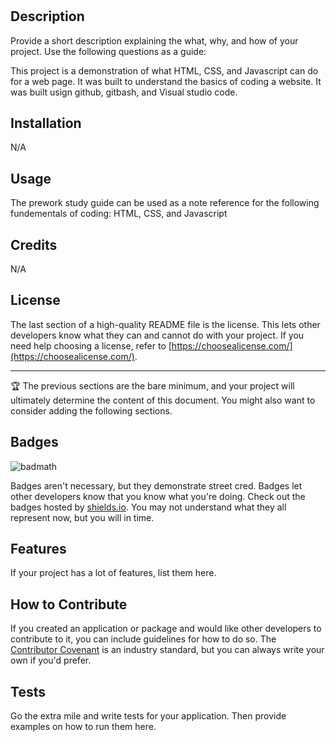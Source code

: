 # <Prework-Study-Guide>

## Description

Provide a short description explaining the what, why, and how of your project. Use the following questions as a guide:

This project is a demonstration of what HTML, CSS, and Javascript can do for a web page. It was built to understand the basics of coding a website. It was built usign github, gitbash, and Visual studio code. 

## Installation
N/A

## Usage

The prework study guide can be used as a note reference for the following fundementals of coding: HTML, CSS, and Javascript 

## Credits

N/A
## License

The last section of a high-quality README file is the license. This lets other developers know what they can and cannot do with your project. If you need help choosing a license, refer to [https://choosealicense.com/](https://choosealicense.com/).

---

🏆 The previous sections are the bare minimum, and your project will ultimately determine the content of this document. You might also want to consider adding the following sections.

## Badges

![badmath](https://img.shields.io/github/languages/top/nielsenjared/badmath)

Badges aren't necessary, but they demonstrate street cred. Badges let other developers know that you know what you're doing. Check out the badges hosted by [shields.io](https://shields.io/). You may not understand what they all represent now, but you will in time.

## Features

If your project has a lot of features, list them here.

## How to Contribute

If you created an application or package and would like other developers to contribute to it, you can include guidelines for how to do so. The [Contributor Covenant](https://www.contributor-covenant.org/) is an industry standard, but you can always write your own if you'd prefer.

## Tests

Go the extra mile and write tests for your application. Then provide examples on how to run them here.
